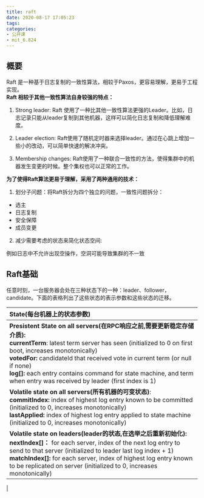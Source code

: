 ```yaml
---
title: raft
date: 2020-08-17 17:05:23
tags:
categories:
- 公开课
- mit_6.824
---
```


## 概要

Raft 是一种基于日志复制的一致性算法，相较于Paxos，更容易理解，更易于工程实现。</br>
**Raft 相较于其他一致性算法自身较强的特点：</br>**

1. Strong leader: Raft 使用了一种比其他一致性算法更强的Leader。比如，日志记录只能从leader复制到其他机器，这样可以简化日志复制和降低理解难度。

2. Leader election: Raft使用了随机定时器来选择leader。通过在心跳上增加一些小的改动，可以简单快速的解决冲突。

3. Membership changes: Raft使用了一种联合一致性的方法，使得集群中的机器发生变更的时候。整个集权也可以正常的工作。

**为了使得Raft算法更易于理解，采用了两种通用的技术：**

1. 划分子问题：将Raft拆分为四个独立的问题，一致性问题拆分：

* 选主
* 日志复制
* 安全保障
* 成员变更

2. 减少需要考虑的状态来简化状态空间:</br>

例如日志中不允许出现空操作，空洞可能导致集群的不一致

## Raft基础

任意时刻，一台服务器会处在三种状态下的一种：leader、follower，candidate。下面的表格列出了这些状态的表示参数和这些状态的迁移。

| State(每台机器上的状态参数)|
| :---  |
|**Presistent State on all servers(在RPC响应之前,需要更新稳定存储介质):**</br>**currentTerm**: latest term server has seen (initialized to 0 on first boot, increases monotonically)</br>**votedFor:** candidateId that received vote in current term (or null if none)</br>**log[]:** each entry contains command for state machine, and term when entry was received by leader (first index is 1)|
|**Volatile state on all servers(所有机器的可变状态)**:</br> **commitIndex:** index of highest log entry known to be committed (initialized to 0, increases monotonically)</br> **lastApplied:** index of highest log entry applied to state machine (initialized to 0, increases monotonically)|
|**Volatile state on leaders(leader的状态,在选举之后重新初始化):**</br> **nextIndex[]：** for each server, index of the next log entry to send to that server (initialized to leader last log index + 1)</br> **matchIndex[]:** for each server, index of highest log entry known to be replicated on server (initialized to 0, increases monotonically)
|
